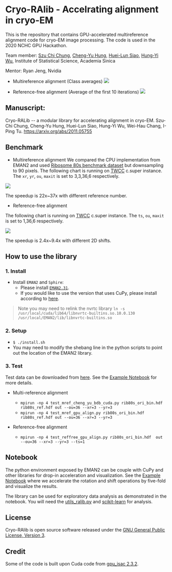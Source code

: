 # Cryo-RAlib - Accelrating alignment in cryo-EM

This is the repository that contains GPU-accelerated multireference alignment code for cryo-EM image processing.
The code is used in the 2020 NCHC GPU Hackathon.

Team member:  [Szu Chi Chung](https://github.com/phonchi), [Cheng-Yu Hung](https://github.com/veis5566), [Huei-Lun Siao](https://github.com/oppty1335), [Hung-Yi Wu](https://github.com/Hungyi5), Institute of Statistical Science, Academia Sinica

Mentor: Ryan Jeng, Nvidia


* Multireference alignment (Class averages)
![](https://i.imgur.com/Fhz8VgW.png)

* Reference-free alignment (Average of the first 10 iterations)
![](https://i.imgur.com/4Je3oTt.png)

## Manuscript:

Cryo-RALib -- a modular library for accelerating alignment in cryo-EM. Szu-Chi Chung, Cheng-Yu Hung, Huei-Lun Siao, Hung-Yi Wu, Wei-Hau Chang, I-Ping Tu. https://arxiv.org/abs/2011.05755



## Benchmark
* Multireference alignment
We compared the CPU implementation from EMAN2 and used [Ribosome 80s benchmark dataset](https://www3.mrc-lmb.cam.ac.uk/relion/index.php?title=Benchmarks_%26_computer_hardware) but downsampling to 90 pixels. The following chart is running on [TWCC](https://www.twcc.ai/) c.super instance. The `xr`, `yr`, `ou`, `maxit` is set to 3,3,36,6 respectively. 

![](https://i.imgur.com/GkXidsN.png)

The speedup is 22x~37x with different reference number.

* Reference-free alignment

The following chart is running on [TWCC](https://www.twcc.ai/) c.super instance. The `ts`, `ou`, `maxit` is set to 1,36,6 respectively. 

![](https://i.imgur.com/mzDF63c.png)


The speedup is 2.4x~9.4x with different 2D shifts.

## How to use the library
### 1. Install 
- Install `EMAN2` and `Sphire`: 
    * Please install [`EMAN2.31`](https://blake.bcm.edu/emanwiki/EMAN2/Install).
    * If you would like to use the version that uses CuPy, please install according to [here](https://github.com/cupy/cupy).
>    Note you may need to relink the nvrtc library `ln -s /usr/local/cuda/lib64/libnvrtc-builtins.so.10.0.130 /usr/local/EMAN2/lib/libnvrtc-builtins.so`

### 2. Setup
- `$ ./install.sh`
- You may need to modify the shebang line in the python scripts to point out the location of the EMAN2 library. 

### 3. Test
Test data can be downloaded from [here](https://drive.google.com/drive/folders/1BWquinGRMQixtlmjx6edA-LGgzXhldft?usp=sharing). See the [Example Notebook](notebook/00_Multireference_Alignment.ipynb) for more details.

*  Multi-reference alignment
    - `mpirun -np 4 test_mref_cheng_yu_bdb_cuda.py rib80s_ori_bin.hdf  rib80s_ref.hdf out --ou=36 --xr=3 --yr=3`
    - `mpirun -np 4 test_mref_gpu_align.py rib80s_ori_bin.hdf  rib80s_ref.hdf out --ou=36 --xr=3 --yr=3`

*  Reference-free alignment
    - `mpirun -np 4 test_reffree_gpu_align.py rib80s_ori_bin.hdf  out --ou=36 --xr=3 --yr=3 --ts=1`

## Notebook
The python environment exposed by EMAN2 can be couple with CuPy and other libraries for drop-in acceleration and visualization. See the [Example Notebook](notebook/02_CuPy_Image_Processing_rot_shift2d.ipynb) where we accelerate the rotation and shift operations by five-fold and visualize the results.

The library can be used for exploratory data analysis as demonstrated in the notebook. You will need the [utils_ralib.py](src/utils_ralib.py) and [scikit-learn](https://scikit-learn.org/stable/) for analysis.

## License
Cryo-RAlib is open source software released under the [GNU General Public License, Version 3](https://github.com/phonchi/Cryo-RAlib/blob/master/LICENSE).

## Credit
Some of the code is built upon Cuda code from [gpu_isac 2.3.2](http://sphire.mpg.de/wiki/doku.php?id=gpu_isac).
